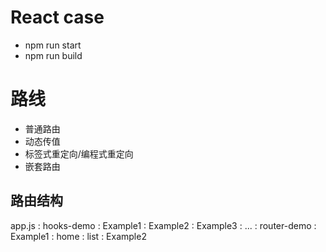 
# React case

- npm run start
- npm run build

# 路线
- 普通路由
- 动态传值
- 标签式重定向/编程式重定向
- 嵌套路由

## 路由结构
app.js 
: hooks-demo
: Example1
    : Example2
    : Example3
    : ...
: router-demo
: Example1
        : home
        : list
    : Example2
    
